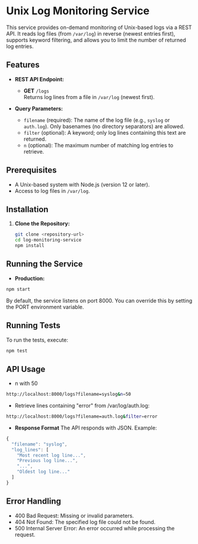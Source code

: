 # Unix Log Monitoring Service

This service provides on-demand monitoring of Unix-based logs via a REST API. It reads log files (from `/var/log`) in reverse (newest entries first), supports keyword filtering, and allows you to limit the number of returned log entries.

## Features

- **REST API Endpoint:**  
  - **GET** `/logs`  
    Returns log lines from a file in `/var/log` (newest first).

- **Query Parameters:**
  - `filename` (required): The name of the log file (e.g., `syslog` or `auth.log`). Only basenames (no directory separators) are allowed.
  - `filter` (optional): A keyword; only log lines containing this text are returned.
  - `n` (optional): The maximum number of matching log entries to retrieve.

## Prerequisites

- A Unix-based system with Node.js (version 12 or later).
- Access to log files in `/var/log`.

## Installation

1. **Clone the Repository:**

   ```bash
   git clone <repository-url>
   cd log-monitoring-service
   npm install
   
## Running the Service
- **Production:**

```bash
npm start
```

By default, the service listens on port 8000. You can override this by setting the PORT environment variable.

## Running Tests
To run the tests, execute:

```bash
npm test
```

## API Usage

- n with 50
```bash
http://localhost:8000/logs?filename=syslog&n=50
```

- Retrieve lines containing "error" from /var/log/auth.log:

```bash
http://localhost:8000/logs?filename=auth.log&filter=error
```

- **Response Format**
The API responds with JSON. Example:
```js
{
  "filename": "syslog",
  "log_lines": [
    "Most recent log line...",
    "Previous log line...",
    "...",
    "Oldest log line..."
  ]
}
```

## Error Handling
- 400 Bad Request: Missing or invalid parameters.
- 404 Not Found: The specified log file could not be found.
- 500 Internal Server Error: An error occurred while processing the request.
